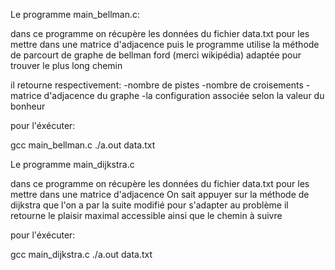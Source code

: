 Le programme main_bellman.c:

dans ce programme on récupère les données du fichier data.txt pour les mettre dans une matrice d'adjacence
puis le programme utilise la méthode de parcourt de graphe de bellman ford (merci wikipédia) adaptée pour trouver le plus long chemin

il retourne respectivement:
-nombre de pistes
-nombre de croisements
-matrice d'adjacence du graphe
-la configuration associée selon la valeur du bonheur

pour l'éxécuter:

gcc main_bellman.c
./a.out data.txt

Le programme main_dijkstra.c

dans ce programme on récupère les données du fichier data.txt pour les mettre dans une matrice d'adjacence
On sait appuyer sur la méthode de dijkstra que l'on a par la suite modifié pour s'adapter au problème 
il retourne le plaisir maximal accessible ainsi que le chemin à suivre

pour l'éxécuter:

gcc main_dijkstra.c
./a.out data.txt